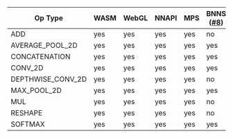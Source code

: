 | Op Type | WASM | WebGL | NNAPI | MPS | BNNS ([#8](https://github.com/intel/webml-polyfill/issues/8)) | clDNN |
|----|------|--------|-------|-----|-----|-----|
| ADD | yes | yes | yes | yes | no | yes |
| AVERAGE_POOL_2D | yes | yes| yes | yes | yes | yes |
| CONCATENATION | yes | yes| yes | yes | yes | yes |
| CONV_2D | yes | yes| yes | yes | yes | yes |
| DEPTHWISE_CONV_2D | yes | yes| yes | yes | no | yes |
| MAX_POOL_2D |  yes | yes| yes | yes | yes | yes |
| MUL |  yes | yes | yes | yes | no | yes |
| RESHAPE |  yes | yes| yes | yes | no | yes |
| SOFTMAX |  yes | yes | yes | yes | yes | yes |
